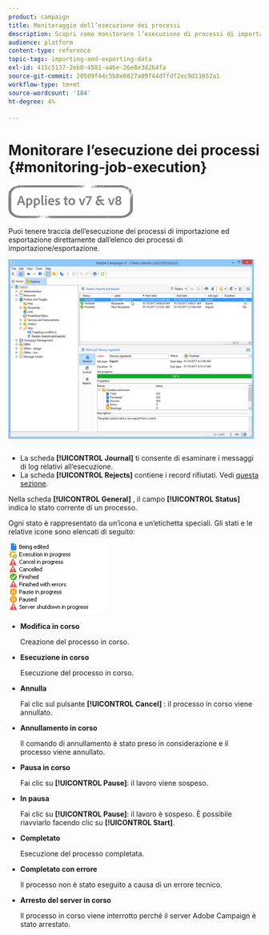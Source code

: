 ```yaml
---
product: campaign
title: Monitoraggio dell’esecuzione dei processi
description: Scopri come monitorare l’esecuzione di processi di importazione ed esportazione.
audience: platform
content-type: reference
topic-tags: importing-and-exporting-data
exl-id: 415c5137-2eb0-4581-a46e-26e8e3d264fa
source-git-commit: 20509f44c5b8e0827a09f44dffdf2ec9d11652a1
workflow-type: tm+mt
source-wordcount: '184'
ht-degree: 4%

---
```


# Monitorare l’esecuzione dei processi {#monitoring-job-execution}

![](../../assets/common.svg)

Puoi tenere traccia dell’esecuzione dei processi di importazione ed esportazione direttamente dall’elenco dei processi di importazione/esportazione.

![](assets/s_ncs_user_export_list_and_details.png)

* La scheda **[!UICONTROL Journal]** ti consente di esaminare i messaggi di log relativi all’esecuzione.
* La scheda **[!UICONTROL Rejects]** contiene i record rifiutati. Vedi [questa sezione](../../platform/using/executing-import-jobs.md#behavior-in-the-event-of-an-error).

Nella scheda **[!UICONTROL General]** , il campo **[!UICONTROL Status]** indica lo stato corrente di un processo.

Ogni stato è rappresentato da un’icona e un’etichetta speciali. Gli stati e le relative icone sono elencati di seguito:

![](assets/s_ncs_user_export_status.png)

* **Modifica in corso**

   Creazione del processo in corso.

* **Esecuzione in corso**

   Esecuzione del processo in corso.

* **Annulla**

   Fai clic sul pulsante **[!UICONTROL Cancel]** : il processo in corso viene annullato.

* **Annullamento in corso**

   Il comando di annullamento è stato preso in considerazione e il processo viene annullato.

* **Pausa in corso**

   Fai clic su **[!UICONTROL Pause]**: il lavoro viene sospeso.

* **In pausa**

   Fai clic su **[!UICONTROL Pause]**: il lavoro è sospeso. È possibile riavviarlo facendo clic su **[!UICONTROL Start]**.

* **Completato**

   Esecuzione del processo completata.

* **Completato con errore**

   Il processo non è stato eseguito a causa di un errore tecnico.

* **Arresto del server in corso**

   Il processo in corso viene interrotto perché il server Adobe Campaign è stato arrestato.
